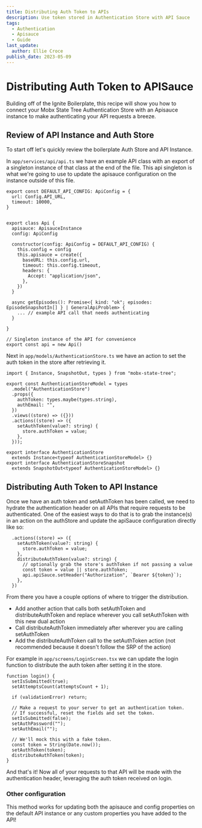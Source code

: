 ```yaml
---
title: Distributing Auth Token to APIs
description: Use token stored in Authentication Store with API Sauce
tags:
  - Authentication
  - Apisauce
  - Guide
last_update:
  author: Ellie Croce
publish_date: 2023-05-09
---
```


# Distributing Auth Token to APISauce

Building off of the Ignite Boilerplate, this recipe will show you how to connect your Mobx State Tree Authentication Store with an Apisauce instance to make authenticating your API requests a breeze.

## Review of API Instance and Auth Store

To start off let's quickly review the boilerplate Auth Store and API Instance.

In `app/services/api/api.ts` we have an example API class with an export of a singleton instance of that class at the end of the file. This api singleton is what we're going to use to update the apisauce configuration on the instance outside of this file.

```tsx
export const DEFAULT_API_CONFIG: ApiConfig = {
  url: Config.API_URL,
  timeout: 10000,
}


export class Api {
  apisauce: ApisauceInstance
  config: ApiConfig

  constructor(config: ApiConfig = DEFAULT_API_CONFIG) {
    this.config = config
    this.apisauce = create({
      baseURL: this.config.url,
      timeout: this.config.timeout,
      headers: {
        Accept: "application/json",
      },
    })
  }

  async getEpisodes(): Promise<{ kind: "ok"; episodes: EpisodeSnapshotIn[] } | GeneralApiProblem> {
    ... // example API call that needs authenticating
  }

}

// Singleton instance of the API for convenience
export const api = new Api()
```

Next in `app/models/AuthenticationStore.ts` we have an action to set the auth token in the store after retrieving it.

```tsx
import { Instance, SnapshotOut, types } from "mobx-state-tree";

export const AuthenticationStoreModel = types
  .model("AuthenticationStore")
  .props({
    authToken: types.maybe(types.string),
    authEmail: "",
  })
  .views((store) => ({}))
  .actions((store) => ({
    setAuthToken(value?: string) {
      store.authToken = value;
    },
  }));

export interface AuthenticationStore
  extends Instance<typeof AuthenticationStoreModel> {}
export interface AuthenticationStoreSnapshot
  extends SnapshotOut<typeof AuthenticationStoreModel> {}
```

## Distributing Auth Token to API Instance

Once we have an auth token and setAuthToken has been called, we need to hydrate the authentication header on all APIs that require requests to be authenticated. One of the easiest ways to do that is to grab the instance(s) in an action on the authStore and update the apiSauce configuration directly like so:

```tsx
  .actions((store) => ({
    setAuthToken(value?: string) {
      store.authToken = value;
    },
    distributeAuthToken(value?: string) {
      // optionally grab the store's authToken if not passing a value
      const token = value || store.authToken;
      api.apiSauce.setHeader("Authorization", `Bearer ${token}`);
    },
  })
```

From there you have a couple options of where to trigger the distribution.

- Add another action that calls both setAuthToken and distributeAuthToken and replace wherever you call setAuthToken with this new dual action
- Call distributeAuthToken immediately after wherever you are calling setAuthToken
- Add the distributeAuthToken call to the setAuthToken action (not recommended because it doesn't follow the SRP of the action)

For example in `app/screens/LoginScreen.tsx` we can update the login function to distribute the auth token after setting it in the store.

```tsx
function login() {
  setIsSubmitted(true);
  setAttemptsCount(attemptsCount + 1);

  if (validationError) return;

  // Make a request to your server to get an authentication token.
  // If successful, reset the fields and set the token.
  setIsSubmitted(false);
  setAuthPassword("");
  setAuthEmail("");

  // We'll mock this with a fake token.
  const token = String(Date.now());
  setAuthToken(token);
  distributeAuthToken(token);
}
```

And that's it! Now all of your requests to that API will be made with the authentication header, leveraging the auth token received on login.

### Other configuration

This method works for updating both the apisauce and config properties on the default API instance or any custom properties you have added to the API!
